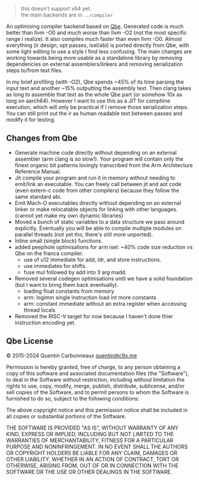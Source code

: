 > this doesn't support x64 yet.  
> the main backends are in `../compiler`

An optimising compiler backend based on [Qbe](https://c9x.me/compile/).
Generated code is much better than llvm -O0 and much worse than llvm -O2 (not the most specific range i realize).
It also compiles much faster than even llvm -O0.
Almost everything (ir design, opt passes, isel/abi) is ported directly from Qbe, with some light editing to use a style I find less confusing.
The main changes are working towards being more usable as a standalone library
by removing dependencies on external assemblers/linkers and removing serialization steps to/from text files.

In my brief profiling (with -O2), Qbe spends ~45% of its time parsing the input text and another ~15% outputting the assembly text.
Then clang takes as long to assemble that text as the whole Qbe part (or somehow 10x as long on aarch64).
However I want to use this as a JIT for comptime execution, which will only be practical if I remove those serialization steps.
You can still print out the ir as human readable text between passes and modify it for testing.

## Changes from Qbe

- Generate machine code directly without depending on an external assembler (arm clang is so slow!).
  Your program will contain only the finest organic bit patterns lovingly transcribed from the Arm Architecture Reference Manual.
- Jit compile your program and run it in memory without needing to emit/link an executable.
  You can freely call between jit and aot code (even extern-c code from other compilers) because they follow the same standard abi.
- Emit Mach-O executables directly without depending on an external linker or make relocatable objects for linking with other languages.
  (cannot yet make my own dynamic libraries)
- Moved a bunch of static variables to a data structure we pass around explicitly.
  Eventually you will be able to compile multiple modules on parallel threads (not yet tho, there's still more unported).
- Inline small (single block) functions.
- added peephole optimisations for arm isel: ~40% code size reduction vs Qbe on the franca compiler.
  - use of u12 immediate for add, ldr, and store instructions.
  - use immediates for shifts.
  - fuse mul followed by add into 3 arg madd.
- Removed several codegen optimisations until we have a solid foundation (but I want to bring them back eventually).
  - loading float constants from memory
  - arm: logimm single instruction load int more constants
  - arm: constant immediate without an extra register when accessing thread locals
- Removed the RISC-V target for now because I haven't done thier instruction encoding yet.

## Qbe License

© 2015-2024 Quentin Carbonneaux <quentin@c9x.me>

Permission is hereby granted, free of charge, to any person obtaining a
copy of this software and associated documentation files (the "Software"),
to deal in the Software without restriction, including without limitation
the rights to use, copy, modify, merge, publish, distribute, sublicense,
and/or sell copies of the Software, and to permit persons to whom the
Software is furnished to do so, subject to the following conditions:

The above copyright notice and this permission notice shall be included in
all copies or substantial portions of the Software.

THE SOFTWARE IS PROVIDED "AS IS", WITHOUT WARRANTY OF ANY KIND, EXPRESS OR
IMPLIED, INCLUDING BUT NOT LIMITED TO THE WARRANTIES OF MERCHANTABILITY,
FITNESS FOR A PARTICULAR PURPOSE AND NONINFRINGEMENT. IN NO EVENT SHALL
THE AUTHORS OR COPYRIGHT HOLDERS BE LIABLE FOR ANY CLAIM, DAMAGES OR OTHER
LIABILITY, WHETHER IN AN ACTION OF CONTRACT, TORT OR OTHERWISE, ARISING
FROM, OUT OF OR IN CONNECTION WITH THE SOFTWARE OR THE USE OR OTHER
DEALINGS IN THE SOFTWARE.

